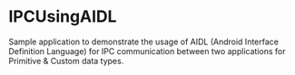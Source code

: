 # IPCUsingAIDL
Sample application to demonstrate the usage of AIDL (Android Interface Definition Language) for IPC communication between two applications for Primitive &amp; Custom data types.
